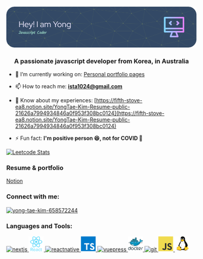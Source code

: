 <!--
### Hi there 👋

**Y0ngTae-Kim/Y0ngTae-Kim** is a ✨ _special_ ✨ repository because its `README.md` (this file) appears on your GitHub profile.

Here are some ideas to get you started:

- 🔭 I’m currently working on ...
- 🌱 I’m currently learning ...
- 👯 I’m looking to collaborate on ...
- 🤔 I’m looking for help with ...
- 💬 Ask me about ...
- 📫 How to reach me: ...
- 😄 Pronouns: ...
- ⚡ Fun fact: ...
-->
![Header](./github_header_image.png)
<!--<h1 align="center">Hi 👋, I'm YongTae Kim</h1>-->
<h3 align="center">A passionate javascript developer from Korea, in Australia</h3>

<!--- 🔭 I’m currently working on: [Personal github pages](https://ista1024.github.io/)-->
- 🔭 I’m currently working on: [Personal portfolio pages](https://ista1024-nextjs.vercel.app/)

- 📫 How to reach me: **ista1024@gmail.com**

- 📄 Know about my experiences: [https://fifth-stove-ea8.notion.site/YongTae-Kim-Resume-public-21626a7994934846a0f953f308bc0124](https://fifth-stove-ea8.notion.site/YongTae-Kim-Resume-public-21626a7994934846a0f953f308bc0124)

- ⚡ Fun fact: **I'm positive person 😆, not for COVID 🥲**

[![Leetcode Stats](https://leetcard.jacoblin.cool/ista1024?ext=heatmap)](https://leetcode.com/ista1024/)

### Resume & portfolio
[Notion](https://fifth-stove-ea8.notion.site/YongTae-Kim-Resume-public-21626a7994934846a0f953f308bc0124)

<h3 align="left">Connect with me:</h3>
<p align="left">
<a href="https://linkedin.com/in/yong-tae-kim-658572244" target="blank"><img align="center" src="https://raw.githubusercontent.com/rahuldkjain/github-profile-readme-generator/master/src/images/icons/Social/linked-in-alt.svg" alt="yong-tae-kim-658572244" height="30" width="40" /></a>
</p>

<h3 align="left">Languages and Tools:</h3>
<p align="left"> <a href="https://nextjs.org/" target="_blank" rel="noreferrer"> <img src="https://cdn.worldvectorlogo.com/logos/nextjs-2.svg" alt="nextjs" width="40" height="40"/> </a> <a href="https://reactjs.org/" target="_blank" rel="noreferrer"> <img src="https://raw.githubusercontent.com/devicons/devicon/master/icons/react/react-original-wordmark.svg" alt="react" width="40" height="40"/> </a> <a href="https://reactnative.dev/" target="_blank" rel="noreferrer"> <img src="https://reactnative.dev/img/header_logo.svg" alt="reactnative" width="40" height="40"/> </a> <a href="https://www.typescriptlang.org/" target="_blank" rel="noreferrer"> <img src="https://raw.githubusercontent.com/devicons/devicon/master/icons/typescript/typescript-original.svg" alt="typescript" width="40" height="40"/> </a> <a href="https://vuepress.vuejs.org/" target="_blank" rel="noreferrer"> <img src="https://raw.githubusercontent.com/AliasIO/wappalyzer/master/src/drivers/webextension/images/icons/VuePress.svg" alt="vuepress" width="40" height="40"/> </a> <a href="https://www.docker.com/" target="_blank" rel="noreferrer"> <img src="https://raw.githubusercontent.com/devicons/devicon/master/icons/docker/docker-original-wordmark.svg" alt="docker" width="40" height="40"/> </a> <a href="https://git-scm.com/" target="_blank" rel="noreferrer"> <img src="https://www.vectorlogo.zone/logos/git-scm/git-scm-icon.svg" alt="git" width="40" height="40"/> </a> <a href="https://developer.mozilla.org/en-US/docs/Web/JavaScript" target="_blank" rel="noreferrer"> <img src="https://raw.githubusercontent.com/devicons/devicon/master/icons/javascript/javascript-original.svg" alt="javascript" width="40" height="40"/> </a> <a href="https://www.linux.org/" target="_blank" rel="noreferrer"> <img src="https://raw.githubusercontent.com/devicons/devicon/master/icons/linux/linux-original.svg" alt="linux" width="40" height="40"/> </a> </p>


